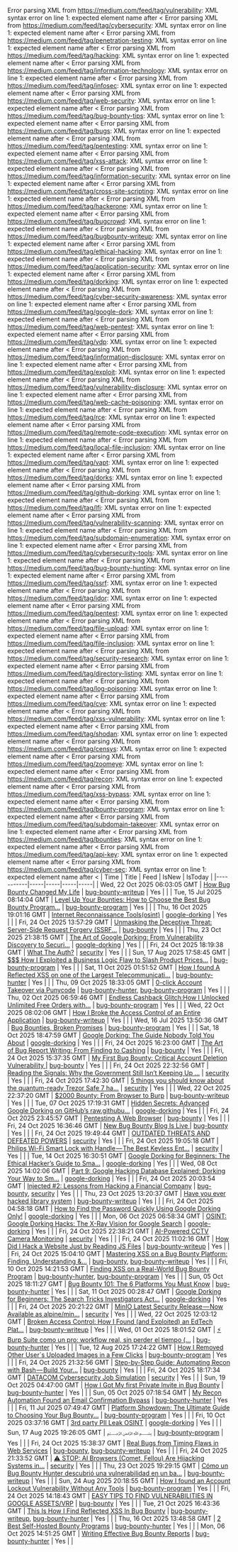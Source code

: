 Error parsing XML from https://medium.com/feed/tag/vulnerability: XML syntax error on line 1: expected element name after <
Error parsing XML from https://medium.com/feed/tag/cybersecurity: XML syntax error on line 1: expected element name after <
Error parsing XML from https://medium.com/feed/tag/penetration-testing: XML syntax error on line 1: expected element name after <
Error parsing XML from https://medium.com/feed/tag/hacking: XML syntax error on line 1: expected element name after <
Error parsing XML from https://medium.com/feed/tag/information-technology: XML syntax error on line 1: expected element name after <
Error parsing XML from https://medium.com/feed/tag/infosec: XML syntax error on line 1: expected element name after <
Error parsing XML from https://medium.com/feed/tag/web-security: XML syntax error on line 1: expected element name after <
Error parsing XML from https://medium.com/feed/tag/bug-bounty-tips: XML syntax error on line 1: expected element name after <
Error parsing XML from https://medium.com/feed/tag/bugs: XML syntax error on line 1: expected element name after <
Error parsing XML from https://medium.com/feed/tag/pentesting: XML syntax error on line 1: expected element name after <
Error parsing XML from https://medium.com/feed/tag/xss-attack: XML syntax error on line 1: expected element name after <
Error parsing XML from https://medium.com/feed/tag/information-security: XML syntax error on line 1: expected element name after <
Error parsing XML from https://medium.com/feed/tag/cross-site-scripting: XML syntax error on line 1: expected element name after <
Error parsing XML from https://medium.com/feed/tag/hackerone: XML syntax error on line 1: expected element name after <
Error parsing XML from https://medium.com/feed/tag/bugcrowd: XML syntax error on line 1: expected element name after <
Error parsing XML from https://medium.com/feed/tag/bugbounty-writeup: XML syntax error on line 1: expected element name after <
Error parsing XML from https://medium.com/feed/tag/ethical-hacking: XML syntax error on line 1: expected element name after <
Error parsing XML from https://medium.com/feed/tag/application-security: XML syntax error on line 1: expected element name after <
Error parsing XML from https://medium.com/feed/tag/dorking: XML syntax error on line 1: expected element name after <
Error parsing XML from https://medium.com/feed/tag/cyber-security-awareness: XML syntax error on line 1: expected element name after <
Error parsing XML from https://medium.com/feed/tag/google-dork: XML syntax error on line 1: expected element name after <
Error parsing XML from https://medium.com/feed/tag/web-pentest: XML syntax error on line 1: expected element name after <
Error parsing XML from https://medium.com/feed/tag/vdp: XML syntax error on line 1: expected element name after <
Error parsing XML from https://medium.com/feed/tag/information-disclosure: XML syntax error on line 1: expected element name after <
Error parsing XML from https://medium.com/feed/tag/exploit: XML syntax error on line 1: expected element name after <
Error parsing XML from https://medium.com/feed/tag/vulnerability-disclosure: XML syntax error on line 1: expected element name after <
Error parsing XML from https://medium.com/feed/tag/web-cache-poisoning: XML syntax error on line 1: expected element name after <
Error parsing XML from https://medium.com/feed/tag/rce: XML syntax error on line 1: expected element name after <
Error parsing XML from https://medium.com/feed/tag/remote-code-execution: XML syntax error on line 1: expected element name after <
Error parsing XML from https://medium.com/feed/tag/local-file-inclusion: XML syntax error on line 1: expected element name after <
Error parsing XML from https://medium.com/feed/tag/vapt: XML syntax error on line 1: expected element name after <
Error parsing XML from https://medium.com/feed/tag/dorks: XML syntax error on line 1: expected element name after <
Error parsing XML from https://medium.com/feed/tag/github-dorking: XML syntax error on line 1: expected element name after <
Error parsing XML from https://medium.com/feed/tag/lfi: XML syntax error on line 1: expected element name after <
Error parsing XML from https://medium.com/feed/tag/vulnerability-scanning: XML syntax error on line 1: expected element name after <
Error parsing XML from https://medium.com/feed/tag/subdomain-enumeration: XML syntax error on line 1: expected element name after <
Error parsing XML from https://medium.com/feed/tag/cybersecurity-tools: XML syntax error on line 1: expected element name after <
Error parsing XML from https://medium.com/feed/tag/bug-bounty-hunting: XML syntax error on line 1: expected element name after <
Error parsing XML from https://medium.com/feed/tag/ssrf: XML syntax error on line 1: expected element name after <
Error parsing XML from https://medium.com/feed/tag/idor: XML syntax error on line 1: expected element name after <
Error parsing XML from https://medium.com/feed/tag/pentest: XML syntax error on line 1: expected element name after <
Error parsing XML from https://medium.com/feed/tag/file-upload: XML syntax error on line 1: expected element name after <
Error parsing XML from https://medium.com/feed/tag/file-inclusion: XML syntax error on line 1: expected element name after <
Error parsing XML from https://medium.com/feed/tag/security-research: XML syntax error on line 1: expected element name after <
Error parsing XML from https://medium.com/feed/tag/directory-listing: XML syntax error on line 1: expected element name after <
Error parsing XML from https://medium.com/feed/tag/log-poisoning: XML syntax error on line 1: expected element name after <
Error parsing XML from https://medium.com/feed/tag/cve: XML syntax error on line 1: expected element name after <
Error parsing XML from https://medium.com/feed/tag/xss-vulnerability: XML syntax error on line 1: expected element name after <
Error parsing XML from https://medium.com/feed/tag/shodan: XML syntax error on line 1: expected element name after <
Error parsing XML from https://medium.com/feed/tag/censys: XML syntax error on line 1: expected element name after <
Error parsing XML from https://medium.com/feed/tag/zoomeye: XML syntax error on line 1: expected element name after <
Error parsing XML from https://medium.com/feed/tag/recon: XML syntax error on line 1: expected element name after <
Error parsing XML from https://medium.com/feed/tag/xss-bypass: XML syntax error on line 1: expected element name after <
Error parsing XML from https://medium.com/feed/tag/bounty-program: XML syntax error on line 1: expected element name after <
Error parsing XML from https://medium.com/feed/tag/subdomain-takeover: XML syntax error on line 1: expected element name after <
Error parsing XML from https://medium.com/feed/tag/bounties: XML syntax error on line 1: expected element name after <
Error parsing XML from https://medium.com/feed/tag/api-key: XML syntax error on line 1: expected element name after <
Error parsing XML from https://medium.com/feed/tag/cyber-sec: XML syntax error on line 1: expected element name after <
| Time | Title | Feed | IsNew | IsToday |
|-----------|-----|-----|-----|-----|
| Wed, 22 Oct 2025 06:03:05 GMT | [How Bug Bounty Changed My Life](https://freedium.cfd/https://medium.com/p/039da09584c5) | [bug-bounty-writeup](https://medium.com/feed/tag/bug-bounty-writeup) | Yes |  |
| Tue, 15 Jul 2025 08:14:04 GMT | [Level Up Your Bounties: How to Choose the Best Bug Bounty Program...](https://freedium.cfd/https://medium.com/p/18cdaf61cdcb) | [bug-bounty-program](https://medium.com/feed/tag/bug-bounty-program) | Yes |  |
| Thu, 16 Oct 2025 19:01:16 GMT | [Internet Reconnaissance Tools(osint)](https://freedium.cfd/https://medium.com/p/2646b86159e7) | [google-dorking](https://medium.com/feed/tag/google-dorking) | Yes |  |
| Fri, 24 Oct 2025 13:57:29 GMT | [Unmasking the Deceptive Threat: Server-Side Request Forgery (SSRF...](https://freedium.cfd/https://medium.com/p/c2ab1385e8de) | [bug-bounty](https://medium.com/feed/tag/bug-bounty) | Yes |  |
| Thu, 23 Oct 2025 21:38:15 GMT | [The Art of Google Dorking: From Vulnerability Discovery to Securi...](https://freedium.cfd/https://medium.com/p/beeba448159d) | [google-dorking](https://medium.com/feed/tag/google-dorking) | Yes |  |
| Fri, 24 Oct 2025 18:19:38 GMT | [What The Auth?](https://freedium.cfd/https://medium.com/p/3839c2e5b906) | [security](https://medium.com/feed/tag/security) | Yes |  |
| Sun, 17 Aug 2025 17:58:45 GMT | [$$$ How I Exploited a Business Logic Flaw to Slash Product Prices...](https://freedium.cfd/https://medium.com/p/64cd1d445d17) | [bug-bounty-program](https://medium.com/feed/tag/bug-bounty-program) | Yes |  |
| Sat, 11 Oct 2025 01:51:52 GMT | [How I found A Reflected XSS on one of the Largest Telecommunicati...](https://freedium.cfd/https://medium.com/p/755bc1c465d3) | [bug-bounty-hunter](https://medium.com/feed/tag/bug-bounty-hunter) | Yes |  |
| Thu, 09 Oct 2025 18:33:05 GMT | [0-click Account Takeover via Punycode](https://freedium.cfd/https://medium.com/p/39b9a5cfbfb1) | [bug-bounty-hunter](https://medium.com/feed/tag/bug-bounty-hunter), [bug-bounty-program](https://medium.com/feed/tag/bug-bounty-program) | Yes |  |
| Thu, 02 Oct 2025 06:59:46 GMT | [Endless Cashback Glitch:How I Unlocked Unlimited Free Orders with...](https://freedium.cfd/https://medium.com/p/d150c5db0a92) | [bug-bounty-program](https://medium.com/feed/tag/bug-bounty-program) | Yes |  |
| Wed, 22 Oct 2025 08:02:06 GMT | [How I Broke the Access Control of an Entire Application](https://freedium.cfd/https://medium.com/p/e26921b28a55) | [bug-bounty-writeup](https://medium.com/feed/tag/bug-bounty-writeup) | Yes |  |
| Wed, 16 Jul 2025 13:50:36 GMT | [Bug Bounties, Broken Promises](https://freedium.cfd/https://medium.com/p/a19557db0aaa) | [bug-bounty-program](https://medium.com/feed/tag/bug-bounty-program) | Yes |  |
| Sat, 18 Oct 2025 18:47:59 GMT | [Google Dorking: The Guide Nobody Told You About](https://freedium.cfd/https://medium.com/p/8e20cd03743b) | [google-dorking](https://medium.com/feed/tag/google-dorking) | Yes |  |
| Fri, 24 Oct 2025 16:23:00 GMT | [The Art of Bug Report Writing: From Finding to Cashing](https://freedium.cfd/https://medium.com/p/df7e2452ff08) | [bug-bounty](https://medium.com/feed/tag/bug-bounty) | Yes |  |
| Fri, 24 Oct 2025 15:37:35 GMT | [My First Bug Bounty: Critical Account Deletion Vulnerability ](https://freedium.cfd/https://medium.com/p/cdfcedaea344) | [bug-bounty](https://medium.com/feed/tag/bug-bounty) | Yes |  |
| Fri, 24 Oct 2025 22:32:56 GMT | [Reading the Signals: Why the Government Still Isn’t Keeping Up ...](https://freedium.cfd/https://medium.com/p/cf5b7c1cc38c) | [security](https://medium.com/feed/tag/security) | Yes |  |
| Fri, 24 Oct 2025 17:42:30 GMT | [5 things you should know about the quantum-ready Trezor Safe 7 ha...](https://freedium.cfd/https://medium.com/p/3d13b51e090b) | [security](https://medium.com/feed/tag/security) | Yes |  |
| Wed, 22 Oct 2025 22:37:20 GMT | [$2000 Bounty: From Browser to Burp](https://freedium.cfd/https://medium.com/p/290dcb10f386) | [bug-bounty-writeup](https://medium.com/feed/tag/bug-bounty-writeup) | Yes |  |
| Tue, 07 Oct 2025 17:19:31 GMT | [Hidden Secrets: Advanced Google Dorking on GitHub’s raw.githubu...](https://freedium.cfd/https://medium.com/p/675374870756) | [google-dorking](https://medium.com/feed/tag/google-dorking) | Yes |  |
| Fri, 24 Oct 2025 23:45:57 GMT | [Pentesting A Web Browser](https://freedium.cfd/https://medium.com/p/ce20b35ae321) | [bug-bounty](https://medium.com/feed/tag/bug-bounty) | Yes |  |
| Fri, 24 Oct 2025 16:36:46 GMT | [New Bug Bounty Blog Is Live ](https://freedium.cfd/https://medium.com/p/58bab17d8530) | [bug-bounty](https://medium.com/feed/tag/bug-bounty) | Yes |  |
| Fri, 24 Oct 2025 19:49:44 GMT | [OUTDATED THREATS AND DEFEATED POWERS](https://freedium.cfd/https://medium.com/p/bde5e18a240d) | [security](https://medium.com/feed/tag/security) | Yes |  |
| Fri, 24 Oct 2025 19:05:18 GMT | [Philips Wi-Fi Smart Lock with Handle — The Best Keyless Ent...](https://freedium.cfd/https://medium.com/p/b1fdb5d1e217) | [security](https://medium.com/feed/tag/security) | Yes |  |
| Tue, 14 Oct 2025 16:30:51 GMT | [Google Dorking for Beginners: The Ethical Hacker’s Guide to Sma...](https://freedium.cfd/https://medium.com/p/c61cdbf152cf) | [google-dorking](https://medium.com/feed/tag/google-dorking) | Yes |  |
| Wed, 08 Oct 2025 14:02:06 GMT | [Part 9: Google Hacking Database Explained: Dorking Your Way to Sm...](https://freedium.cfd/https://medium.com/p/5f31a862fd65) | [google-dorking](https://medium.com/feed/tag/google-dorking) | Yes |  |
| Fri, 24 Oct 2025 20:03:54 GMT | [Injected #2: Lessons from Hacking a Financial Company](https://freedium.cfd/https://medium.com/p/a95c974a3604) | [bug-bounty](https://medium.com/feed/tag/bug-bounty), [security](https://medium.com/feed/tag/security) | Yes |  |
| Thu, 23 Oct 2025 13:20:37 GMT | [Have you ever hacked library system](https://freedium.cfd/https://medium.com/p/610b34cd3797) | [bug-bounty-writeup](https://medium.com/feed/tag/bug-bounty-writeup) | Yes |  |
| Fri, 24 Oct 2025 04:58:18 GMT | [How to Find the Password Quickly Using Google Dorking Only!](https://freedium.cfd/https://medium.com/p/6455b6ef03bb) | [google-dorking](https://medium.com/feed/tag/google-dorking) | Yes |  |
| Mon, 06 Oct 2025 06:58:34 GMT | [OSINT: Google Dorking Hacks: The X-Ray Vision for Google Search](https://freedium.cfd/https://medium.com/p/8c6cd8335ff2) | [google-dorking](https://medium.com/feed/tag/google-dorking) | Yes |  |
| Fri, 24 Oct 2025 22:38:21 GMT | [AI-Powered CCTV Camera Monitoring](https://freedium.cfd/https://medium.com/p/8c18026a1f5d) | [security](https://medium.com/feed/tag/security) | Yes |  |
| Fri, 24 Oct 2025 11:02:16 GMT | [How Did I Hack a Website Just by Reading JS Files](https://freedium.cfd/https://medium.com/p/6d6a6a90aac1) | [bug-bounty-writeup](https://medium.com/feed/tag/bug-bounty-writeup) | Yes |  |
| Fri, 24 Oct 2025 15:04:10 GMT | [ Mastering XSS on a Bug Bounty Platform: Finding, Understanding &...](https://freedium.cfd/https://medium.com/p/7a6693284091) | [bug-bounty](https://medium.com/feed/tag/bug-bounty), [bug-bounty-writeup](https://medium.com/feed/tag/bug-bounty-writeup) | Yes |  |
| Fri, 10 Oct 2025 14:21:53 GMT | [Finding XSS on a Real-World Bug Bounty Program](https://freedium.cfd/https://medium.com/p/d718335bcb30) | [bug-bounty-hunter](https://medium.com/feed/tag/bug-bounty-hunter), [bug-bounty-program](https://medium.com/feed/tag/bug-bounty-program) | Yes |  |
| Sun, 05 Oct 2025 18:11:27 GMT | [Bug Bounty 101: The 6 Platforms You Must Know](https://freedium.cfd/https://medium.com/p/d401b8485009) | [bug-bounty-hunter](https://medium.com/feed/tag/bug-bounty-hunter) | Yes |  |
| Sat, 11 Oct 2025 00:28:47 GMT | [Google Dorking for Beginners: The Search Tricks Investigators Act...](https://freedium.cfd/https://medium.com/p/0fa98cfef5f4) | [google-dorking](https://medium.com/feed/tag/google-dorking) | Yes |  |
| Fri, 24 Oct 2025 20:21:22 GMT | [MinIO Latest Security Release — Now Available as alpine/min...](https://freedium.cfd/https://medium.com/p/440af8e429ae) | [security](https://medium.com/feed/tag/security) | Yes |  |
| Wed, 22 Oct 2025 12:03:12 GMT | [Broken Access Control: How I Found (and Exploited) an EdTech Plat...](https://freedium.cfd/https://medium.com/p/a594be7ae6c5) | [bug-bounty-writeup](https://medium.com/feed/tag/bug-bounty-writeup) | Yes |  |
| Wed, 01 Oct 2025 18:01:52 GMT | [⚡ Burp Suite como un pro: workflow real, sin perder el tiempo (...](https://freedium.cfd/https://medium.com/p/db2429b15954) | [bug-bounty-hunter](https://medium.com/feed/tag/bug-bounty-hunter) | Yes |  |
| Tue, 12 Aug 2025 17:24:22 GMT | [How I Removed Other User`s Uploaded Images in a Few Clicks](https://freedium.cfd/https://medium.com/p/fdeb6355458b) | [bug-bounty-program](https://medium.com/feed/tag/bug-bounty-program) | Yes |  |
| Fri, 24 Oct 2025 21:32:56 GMT | [Step-by-Step Guide: Automating Recon with Bash — Build Your...](https://freedium.cfd/https://medium.com/p/3692c145cc77) | [bug-bounty](https://medium.com/feed/tag/bug-bounty) | Yes |  |
| Fri, 24 Oct 2025 18:17:34 GMT | [DATACOM Cybersecurity Job Simulation](https://freedium.cfd/https://medium.com/p/0f47f6c25fc7) | [security](https://medium.com/feed/tag/security) | Yes |  |
| Sun, 19 Oct 2025 04:47:00 GMT | [How I Got My first Private Invite in Bug Bounty](https://freedium.cfd/https://medium.com/p/f51ea01e03a7) | [bug-bounty-hunter](https://medium.com/feed/tag/bug-bounty-hunter) | Yes |  |
| Sun, 05 Oct 2025 07:18:54 GMT | [My Recon Automation Found an Email Confirmation Bypass](https://freedium.cfd/https://medium.com/p/c3c7c337f8a9) | [bug-bounty-hunter](https://medium.com/feed/tag/bug-bounty-hunter) | Yes |  |
| Fri, 11 Jul 2025 07:49:47 GMT | [Platform Showdown: The Ultimate Guide to Choosing Your Bug Bounty...](https://freedium.cfd/https://medium.com/p/64ea085ae800) | [bug-bounty-program](https://medium.com/feed/tag/bug-bounty-program) | Yes |  |
| Fri, 10 Oct 2025 03:37:16 GMT | [3rd party PII Leak OSINT](https://freedium.cfd/https://medium.com/p/75b5f236e3e5) | [google-dorking](https://medium.com/feed/tag/google-dorking) | Yes |  |
| Sun, 17 Aug 2025 19:26:05 GMT | [﷽](https://freedium.cfd/https://medium.com/p/b3205aa78fbb) | [bug-bounty-program](https://medium.com/feed/tag/bug-bounty-program) | Yes |  |
| Fri, 24 Oct 2025 15:38:37 GMT | [Real Bugs from Timing Flaws in Web Services](https://freedium.cfd/https://medium.com/p/89c885c4ac02) | [bug-bounty](https://medium.com/feed/tag/bug-bounty), [bug-bounty-writeup](https://medium.com/feed/tag/bug-bounty-writeup) | Yes |  |
| Fri, 24 Oct 2025 21:33:52 GMT | [⚠️ STOP: AI Browsers (Comet, Fellou) Are Hijacking Systems in...](https://freedium.cfd/https://medium.com/p/7ae38cfa6351) | [security](https://medium.com/feed/tag/security) | Yes |  |
| Thu, 23 Oct 2025 19:29:15 GMT | [Cómo un Bug Bounty Hunter descubrió una vulnerabilidad en un ba...](https://freedium.cfd/https://medium.com/p/9f730fdbba48) | [bug-bounty-writeup](https://medium.com/feed/tag/bug-bounty-writeup) | Yes |  |
| Sun, 24 Aug 2025 20:18:55 GMT | [How I found an Account Lockout Vulnerability Without Any Tools](https://freedium.cfd/https://medium.com/p/f52cbcd58730) | [bug-bounty-program](https://medium.com/feed/tag/bug-bounty-program) | Yes |  |
| Fri, 24 Oct 2025 14:18:43 GMT | [EASY TIPS TO FIND VULNERABILITIES IN GOOGLE ASSETS/VRP](https://freedium.cfd/https://medium.com/p/2179d559f1e6) | [bug-bounty](https://medium.com/feed/tag/bug-bounty) | Yes |  |
| Tue, 21 Oct 2025 16:43:36 GMT | [This Is How I Find Reflected XSS In Bug Bounty](https://freedium.cfd/https://medium.com/p/7b42059a5d04) | [bug-bounty-writeup](https://medium.com/feed/tag/bug-bounty-writeup), [bug-bounty-hunter](https://medium.com/feed/tag/bug-bounty-hunter) | Yes |  |
| Thu, 16 Oct 2025 13:48:58 GMT | [2 Best Self-Hosted Bounty Programs](https://freedium.cfd/https://medium.com/p/8769ba40b85a) | [bug-bounty-hunter](https://medium.com/feed/tag/bug-bounty-hunter) | Yes |  |
| Mon, 06 Oct 2025 14:51:25 GMT | [Writing Effective Bug Bounty Reports](https://freedium.cfd/https://medium.com/p/9e71f6b8706c) | [bug-bounty-hunter](https://medium.com/feed/tag/bug-bounty-hunter) | Yes |  |
